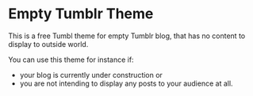 # Empty Tumblr Theme

This is a free Tumbl theme for empty Tumblr blog, that has no content to display to outside world.

You can use this theme for instance if:
* your blog is currently under construction or
* you are not intending to display any posts to your audience at all.
